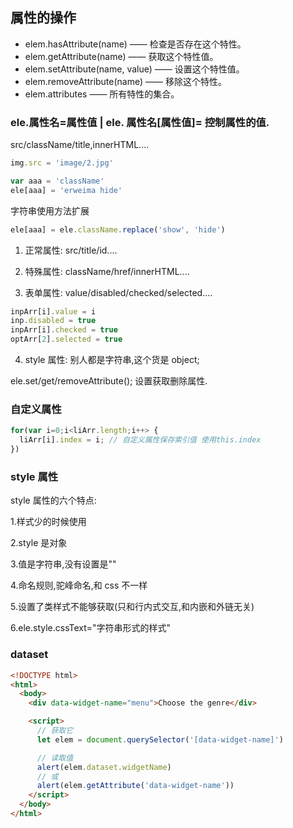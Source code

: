 ## 属性的操作

- elem.hasAttribute(name) —— 检查是否存在这个特性。
- elem.getAttribute(name) —— 获取这个特性值。
- elem.setAttribute(name, value) —— 设置这个特性值。
- elem.removeAttribute(name) —— 移除这个特性。
- elem.attributes —— 所有特性的集合。

### ele.属性名=属性值 | ele. 属性名[属性值]= 控制属性的值.

src/className/title,innerHTML....

```js
img.src = 'image/2.jpg'

var aaa = 'className'
ele[aaa] = 'erweima hide'
```

字符串使用方法扩展

```js
ele[aaa] = ele.className.replace('show', 'hide')
```

1. 正常属性: src/title/id....

2. 特殊属性: className/href/innerHTML....

3. 表单属性: value/disabled/checked/selected....

```js
inpArr[i].value = i
inp.disabled = true
inpArr[i].checked = true
optArr[2].selected = true
```

4. style 属性: 别人都是字符串,这个货是 object;

ele.set/get/removeAttribute(); 设置获取删除属性.

### 自定义属性

```js
for(var i=0;i<liArr.length;i++> {
  liArr[i].index = i; // 自定义属性保存索引值 使用this.index
})
```

### style 属性

style 属性的六个特点:

1.样式少的时候使用

2.style 是对象

3.值是字符串,没有设置是""

4.命名规则,驼峰命名,和 css 不一样

5.设置了类样式不能够获取(只和行内式交互,和内嵌和外链无关)

6.ele.style.cssText="字符串形式的样式"

### dataset

```html
<!DOCTYPE html>
<html>
  <body>
    <div data-widget-name="menu">Choose the genre</div>

    <script>
      // 获取它
      let elem = document.querySelector('[data-widget-name]')

      // 读取值
      alert(elem.dataset.widgetName)
      // 或
      alert(elem.getAttribute('data-widget-name'))
    </script>
  </body>
</html>
```
